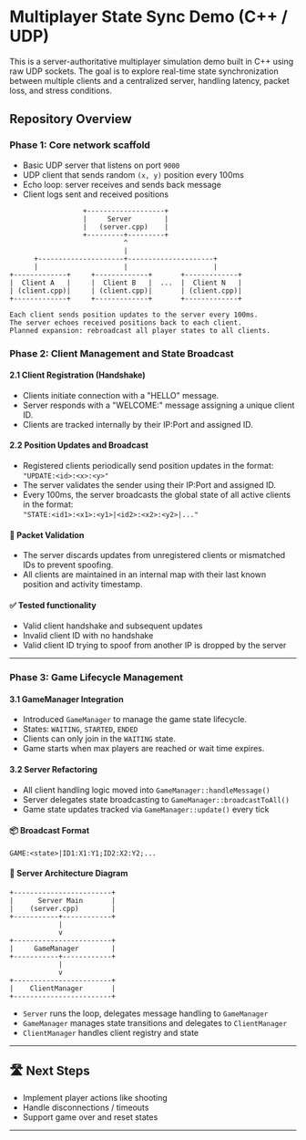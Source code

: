 # Multiplayer State Sync Demo (C++ / UDP)

This is a server-authoritative multiplayer simulation demo built in C++ using raw UDP sockets. The goal is to explore real-time state synchronization between multiple clients and a centralized server, handling latency, packet loss, and stress conditions.

## Repository Overview

### Phase 1: Core network scaffold
- Basic UDP server that listens on port `9000`
- UDP client that sends random `(x, y)` position every 100ms
- Echo loop: server receives and sends back message
- Client logs sent and received positions
```
                  +-------------------+
                  |     Server        |
                  |   (server.cpp)    |
                  +---------+---------+
                            ^
                            |
      +---------------------+---------------------+
      |                     |                     |
+-------------+     +-------------+       +-------------+
|  Client A   |     |  Client B   |  ...  |  Client N   |
| (client.cpp)|     | (client.cpp)|       | (client.cpp)|
+-------------+     +-------------+       +-------------+

Each client sends position updates to the server every 100ms.
The server echoes received positions back to each client.
Planned expansion: rebroadcast all player states to all clients.
```

### Phase 2: Client Management and State Broadcast

#### 2.1 Client Registration (Handshake)
- Clients initiate connection with a "HELLO" message.
- Server responds with a "WELCOME:<id>" message assigning a unique client ID.
- Clients are tracked internally by their IP:Port and assigned ID.

#### 2.2 Position Updates and Broadcast
- Registered clients periodically send position updates in the format:  
  `"UPDATE:<id>:<x>:<y>"`
- The server validates the sender using their IP:Port and assigned ID.
- Every 100ms, the server broadcasts the global state of all active clients in the format:  
  `"STATE:<id1>:<x1>:<y1>|<id2>:<x2>:<y2>|..."`

#### 🔐 Packet Validation
- The server discards updates from unregistered clients or mismatched IDs to prevent spoofing.
- All clients are maintained in an internal map with their last known position and activity timestamp.

#### ✅ Tested functionality
- Valid client handshake and subsequent updates
- Invalid client ID with no handshake
- Valid client ID trying to spoof from another IP is dropped by the server

---

### Phase 3: Game Lifecycle Management

#### 3.1 GameManager Integration
- Introduced `GameManager` to manage the game state lifecycle.
- States: `WAITING`, `STARTED`, `ENDED`
- Clients can only join in the `WAITING` state.
- Game starts when max players are reached or wait time expires.

#### 3.2 Server Refactoring
- All client handling logic moved into `GameManager::handleMessage()`
- Server delegates state broadcasting to `GameManager::broadcastToAll()`
- Game state updates tracked via `GameManager::update()` every tick

#### 📦 Broadcast Format
```
GAME:<state>|ID1:X1:Y1;ID2:X2:Y2;...
```

#### 🧱 Server Architecture Diagram
```
+------------------------+
|      Server Main       |
|    (server.cpp)        |
+-----------+------------+
            |
            v
+------------------------+
|     GameManager        |
+-----------+------------+
            |
            v
+------------------------+
|    ClientManager       |
+------------------------+
```

- `Server` runs the loop, delegates message handling to `GameManager`
- `GameManager` manages state transitions and delegates to `ClientManager`
- `ClientManager` handles client registry and state

---

## 🛣️ Next Steps
- Implement player actions like shooting
- Handle disconnections / timeouts
- Support game over and reset states

---
